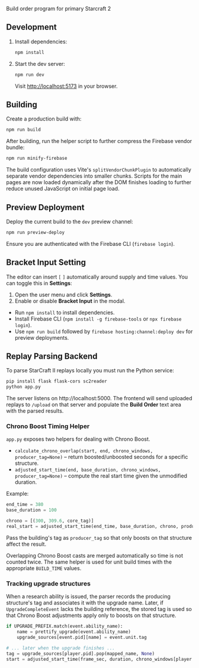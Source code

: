 
Build order program for primary Starcraft 2

## Development

1. Install dependencies:
   ```bash
   npm install
   ```
2. Start the dev server:
   ```bash
   npm run dev
   ```
   Visit <http://localhost:5173> in your browser.

## Building

Create a production build with:

```bash
npm run build
```


After building, run the helper script to further compress the Firebase vendor
bundle:

```bash
npm run minify-firebase
```


The build configuration uses Vite's `splitVendorChunkPlugin` to automatically
separate vendor dependencies into smaller chunks. Scripts for the main pages are
now loaded dynamically after the DOM finishes loading to further reduce unused
JavaScript on initial page load.

## Preview Deployment

Deploy the current build to the `dev` preview channel:

```bash
npm run preview-deploy
```

Ensure you are authenticated with the Firebase CLI (`firebase login`).

## Bracket Input Setting

The editor can insert `[` `]` automatically around supply and time values. You
can toggle this in **Settings**:

1. Open the user menu and click **Settings**.
2. Enable or disable **Bracket Input** in the modal.

* Run `npm install` to install dependencies.
* Install Firebase CLI (`npm install -g firebase-tools` or `npx firebase login`).
* Use `npm run build` followed by `firebase hosting:channel:deploy dev` for preview deployments.

## Replay Parsing Backend

To parse StarCraft II replays locally you must run the Python service:

```bash
pip install flask flask-cors sc2reader
python app.py
```

The server listens on http://localhost:5000. The frontend will send uploaded
replays to `/upload` on that server and populate the **Build Order** text area
with the parsed results.

### Chrono Boost Timing Helper

`app.py` exposes two helpers for dealing with Chrono Boost.

* `calculate_chrono_overlap(start, end, chrono_windows, producer_tag=None)` –
  return boosted/unboosted seconds for a specific structure.
* `adjusted_start_time(end, base_duration, chrono_windows, producer_tag=None)` –
  compute the real start time given the unmodified duration.

Example:

```python
end_time = 380
base_duration = 100

chrono = [(300, 309.6, core_tag)]
real_start = adjusted_start_time(end_time, base_duration, chrono, producer_tag=core_tag)
```

Pass the building's tag as ``producer_tag`` so that only boosts on that structure
affect the result.

Overlapping Chrono Boost casts are merged automatically so time is not counted
twice.  The same helper is used for unit build times with the appropriate
`BUILD_TIME` values.

### Tracking upgrade structures

When a research ability is issued, the parser records the producing structure's
tag and associates it with the upgrade name. Later, if
`UpgradeCompleteEvent` lacks the building reference, the stored tag is used so
that Chrono Boost adjustments apply only to boosts on that structure.

```python
if UPGRADE_PREFIX.match(event.ability_name):
    name = prettify_upgrade(event.ability_name)
    upgrade_sources[event.pid][name] = event.unit.tag

# ... later when the upgrade finishes ...
tag = upgrade_sources[player.pid].pop(mapped_name, None)
start = adjusted_start_time(frame_sec, duration, chrono_windows[player.pid], tag)
```

